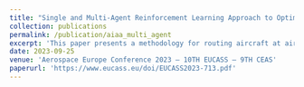```yaml
---
title: "Single and Multi-Agent Reinforcement Learning Approach to Optimize Aircraft Ground Trajectories at Airports"
collection: publications
permalink: /publication/aiaa_multi_agent
excerpt: 'This paper presents a methodology for routing aircraft at airports using a reinforcement learning approach'
date: 2023-09-25
venue: 'Aerospace Europe Conference 2023 – 10TH EUCASS – 9TH CEAS'
paperurl: 'https://www.eucass.eu/doi/EUCASS2023-713.pdf'
---
```


